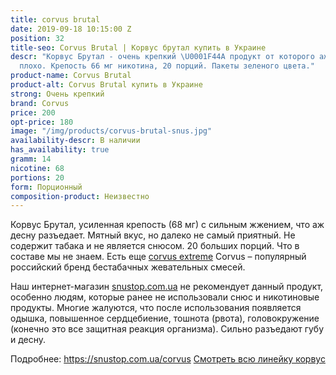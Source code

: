 ```yaml
---
title: corvus brutal
date: 2019-09-18 10:15:00 Z
position: 32
title-seo: Corvus Brutal | Корвус брутал купить в Украине
descr: "Корвус Брутал - очень крепкий \U0001F44A продукт от которого аж становится
  плохо. Крепость 66 мг никотина, 20 порций. Пакеты зеленого цвета."
product-name: Corvus Brutal
product-alt: Corvus Brutal купить в Украине
strong: Очень крепкий
brand: Corvus
price: 200
opt-price: 180
image: "/img/products/corvus-brutal-snus.jpg"
availability-descr: В наличии
has_availability: true
gramm: 14
nicotine: 68
portions: 20
form: Порционный
composition-product: Неизвестно
---
```


Корвус Брутал, усиленная крепость (68 мг) с сильным жжением, что аж десну разъедает. Мятный вкус, но далеко не самый приятный. Не содержит табака и не является снюсом. 20 больших порций.  Что в составе мы не знаем. Есть еще [corvus extreme](/snus-corvus-extreme)
Corvus – популярный российский бренд бестабачных жевательных смесей. 

Наш интернет-магазин [snustop.com.ua](https://snustop.com.ua) не рекомендует данный продукт, особенно людям, которые ранее не использовали снюс и никотиновые продукты.
Многие жалуются, что после использования появляется одышка, повышенное сердцебиение, тошнота (рвота), головокружение (конечно это все защитная реакция организма). Сильно разъедают губу и десну.

Подробнее: https://snustop.com.ua/corvus
[Смотреть всю линейку корвус](/corvus)